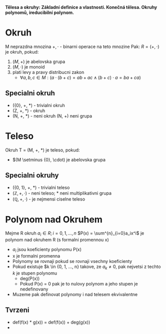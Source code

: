 **Tělesa a okruhy: Základní definice a vlastnosti. Konečná tělesa. Okruhy polynomů, ireducibilní polynom.**

# Okruh
M neprazdna mnozina
$+, \cdot$ - binarni operace na teto mnozine
Pak:
$R=(+,\cdot)$ je okruh, pokud:
1. $(M, +)$ je abelovska grupa
2. $(M, \cdot)$ je monoid
3. plati levy a pravy distribucni zakon
	- $\forall a, b, c \in M: (a \cdot (b + c) = ab + ac \wedge (b + c) \cdot a = ba + ca)$

## Specialni okruh
- ({0}, +, \*) - trivialni okruh
- (Z, +, \*) - okruh
- (N, +, \*) - neni okruh (N, +) neni grupa

# Teleso
Okruh T = (M, +, \*) je teleso, pokud:
- $(M \setminus {0}, \cdot) je abelovska grupa

## Specialni okruhy
- ({0, 1}, +, \*) - trivialni teleso
- $(\mathbb{Z}, +, \cdot)$ - neni teleso; \* neni multiplikativni grupa
- $(\mathbb{Q}, +, \cdot)$ - je nejmensi ciselne teleso

# Polynom nad Okruhem
Mejme R okruh
$a_i \in R; i = 0, 1, …, n$
$P(x) = \sum^{n}_{i=0}a_ix^i$
je polynom nad okruhem R (s formalni promennou x)

- $a_i$ jsou koeficienty polynomu P(x)
- x je formalni promenna
- Polynomy se rovnaji pokud se rovnaji vsechny koeficienty
- Pokud existuje $k \in {0, 1, …, n} takove, ze $a_k \ne 0$, pak nejvetsi z techto $k$ je stupen polynomu
	- deg(P(x))
	- Pokud P(x) = 0 pak je to nulovy polynom a jeho stupen je nedefinovany
- Muzeme pak definovat polynomy i nad telesem ekvivalentne

## Tvrzeni
- def(f(x) * g(x)) = def(f(x)) + deg(g(x))
- 
